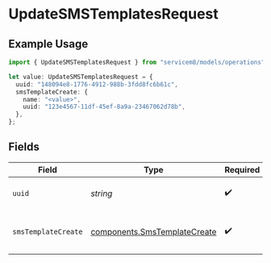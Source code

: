 # UpdateSMSTemplatesRequest

## Example Usage

```typescript
import { UpdateSMSTemplatesRequest } from "servicem8/models/operations";

let value: UpdateSMSTemplatesRequest = {
  uuid: "148094e8-1776-4912-988b-3fdd8fc6b61c",
  smsTemplateCreate: {
    name: "<value>",
    uuid: "123e4567-11df-45ef-8a9a-23467062d78b",
  },
};
```

## Fields

| Field                                                                        | Type                                                                         | Required                                                                     | Description                                                                  |
| ---------------------------------------------------------------------------- | ---------------------------------------------------------------------------- | ---------------------------------------------------------------------------- | ---------------------------------------------------------------------------- |
| `uuid`                                                                       | *string*                                                                     | :heavy_check_mark:                                                           | UUID of the SMS Template                                                     |
| `smsTemplateCreate`                                                          | [components.SmsTemplateCreate](../../models/components/smstemplatecreate.md) | :heavy_check_mark:                                                           | SMS Template fields to update                                                |